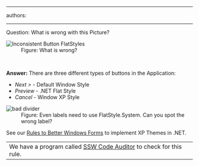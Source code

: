 

---
authors:

---




<span class='intro'> <div>Question&#58; What is wrong with this Picture?</div>
<dl class="image"><dt><img alt="Inconsistent Button FlatStyles" src="http&#58;//www.ssw.com.au/ssw/Standards/Rules/Images/InconsistentButtonStyles.jpg" /></dt>
<dd>Figure&#58; What is wrong?</dd></dl> </span>

​<div><strong>Answer&#58;</strong> There are three different types of buttons in the Application&#58;</div>
<ul><li><em>Next &gt;</em> - Default Window Style</li>
<li><em>Preview</em> - .NET Flat Style</li>
<li><em>Cancel</em> - Window XP Style</li></ul>
<dl class="image"><dt><img alt="bad divider" src="http&#58;//www.ssw.com.au/ssw/Standards/Rules/Images/BadDivider.gif" /></dt>
<dd>Figure&#58; Even labels need to use FlatStyle.System. Can you spot the wrong label?</dd></dl>
<div>See our <a href="http&#58;//www.ssw.com.au/ssw/Standards/Rules/RulesToBetterWindowsForms.aspx#XPThemes">Rules to Better Windows Forms</a> to implement XP Themes in .NET.</div>
<table class="clsSSWProductTable" cellspacing="2" summary="Code Auditor" cellpadding="2"><tbody><tr><td>We have a program called <a href="http&#58;//www.ssw.com.au/ssw/CodeAuditor/Rules.aspx#ConsistentButtonStyle">SSW Code Auditor</a> to check for this rule.</td></tr></tbody></table>



